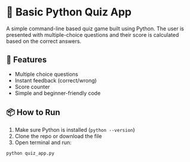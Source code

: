 # 🧠 Basic Python Quiz App

A simple command-line based quiz game built using Python. The user is presented with multiple-choice questions and their score is calculated based on the correct answers.

## 🚀 Features

- Multiple choice questions  
- Instant feedback (correct/wrong)  
- Score counter  
- Simple and beginner-friendly code  

## 📦 How to Run

1. Make sure Python is installed (`python --version`)
2. Clone the repo or download the file
3. Open terminal and run:

```bash
python quiz_app.py
